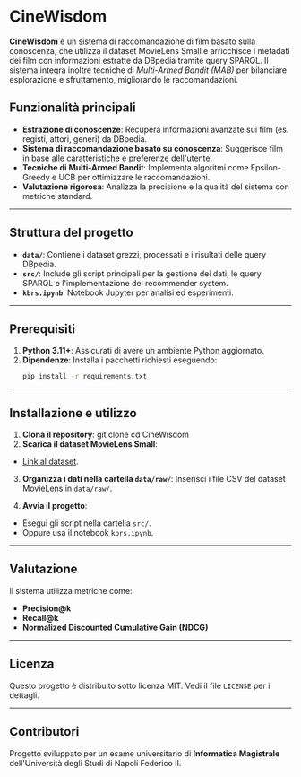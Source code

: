 # CineWisdom

**CineWisdom** è un sistema di raccomandazione di film basato sulla conoscenza, che utilizza il dataset MovieLens Small e arricchisce i metadati dei film con informazioni estratte da DBpedia tramite query SPARQL. Il sistema integra inoltre tecniche di *Multi-Armed Bandit (MAB)* per bilanciare esplorazione e sfruttamento, migliorando le raccomandazioni.

## Funzionalità principali
- **Estrazione di conoscenze**: Recupera informazioni avanzate sui film (es. registi, attori, generi) da DBpedia.
- **Sistema di raccomandazione basato su conoscenza**: Suggerisce film in base alle caratteristiche e preferenze dell'utente.
- **Tecniche di Multi-Armed Bandit**: Implementa algoritmi come Epsilon-Greedy e UCB per ottimizzare le raccomandazioni.
- **Valutazione rigorosa**: Analizza la precisione e la qualità del sistema con metriche standard.

---

## Struttura del progetto
- **`data/`**: Contiene i dataset grezzi, processati e i risultati delle query DBpedia.
- **`src/`**: Include gli script principali per la gestione dei dati, le query SPARQL e l'implementazione del recommender system.
- **`kbrs.ipynb`**: Notebook Jupyter per analisi ed esperimenti.

---

## Prerequisiti
1. **Python 3.11+**: Assicurati di avere un ambiente Python aggiornato.
2. **Dipendenze**:
   Installa i pacchetti richiesti eseguendo:
   ```bash
   pip install -r requirements.txt
   
---

## Installazione e utilizzo
1. **Clona il repository**:
   git clone <URL-del-repo> cd CineWisdom
2. **Scarica il dataset MovieLens Small**:
- [Link al dataset](https://grouplens.org/datasets/movielens/).

3. **Organizza i dati nella cartella `data/raw/`**:
Inserisci i file CSV del dataset MovieLens in `data/raw/`.

4. **Avvia il progetto**:
- Esegui gli script nella cartella `src/`.
- Oppure usa il notebook `kbrs.ipynb`.

---

## Valutazione
Il sistema utilizza metriche come:
- **Precision@k**
- **Recall@k**
- **Normalized Discounted Cumulative Gain (NDCG)**

---

## Licenza
Questo progetto è distribuito sotto licenza MIT. Vedi il file `LICENSE` per i dettagli.

---

## Contributori
Progetto sviluppato per un esame universitario di **Informatica Magistrale** dell'Università degli Studi di Napoli Federico II.
